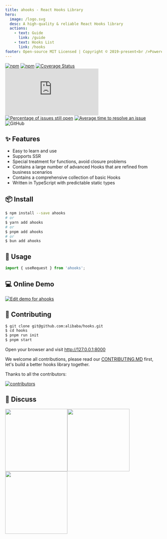 ```yaml
---
title: ahooks - React Hooks Library
hero:
  image: /logo.svg
  desc: A high-quality & reliable React Hooks library
  actions:
    - text: Guide
      link: /guide
    - text: Hooks List
      link: /hooks
footer: Open-source MIT Licensed | Copyright © 2019-present<br />Powered by [dumi](https://d.umijs.org)
---
```


[![npm](https://img.shields.io/npm/dw/ahooks-v2?label=downloads%28v2%29)](https://www.npmjs.com/package/ahooks-v2)
[![npm](https://img.shields.io/github/issues/alibaba/hooks)](https://github.com/alibaba/hooks/issues)
[![Coverage Status](https://coveralls.io/repos/github/alibaba/hooks/badge.svg?branch=master)](https://coveralls.io/github/alibaba/hooks?branch=master)
![gzip size](https://img.badgesize.io/https:/unpkg.com/ahooks/dist/ahooks.js?label=gzip%20size&compression=gzip)
[![Percentage of issues still open](http://isitmaintained.com/badge/open/alibaba/hooks.svg)](http://isitmaintained.com/project/alibaba/hooks 'Percentage of issues still open')
[![Average time to resolve an issue](http://isitmaintained.com/badge/resolution/alibaba/hooks.svg)](http://isitmaintained.com/project/alibaba/hooks 'Average time to resolve an issue')
![GitHub](https://img.shields.io/github/license/alibaba/hooks)

## ✨ Features

- Easy to learn and use
- Supports SSR
- Special treatment for functions, avoid closure problems
- Contains a large number of advanced Hooks that are refined from business scenarios
- Contains a comprehensive collection of basic Hooks
- Written in TypeScript with predictable static types

## 📦 Install

```bash
$ npm install --save ahooks
# or
$ yarn add ahooks
# or
$ pnpm add ahooks
# or
$ bun add ahooks
```

## 🔨 Usage

```ts
import { useRequest } from 'ahooks';
```

## 💻 Online Demo

[![Edit demo for ahooks](https://codesandbox.io/static/img/play-codesandbox.svg)](https://codesandbox.io/s/demo-for-ahooks-forked-fg79k?file=/src/App.js)

## 🤝 Contributing

```bash
$ git clone git@github.com:alibaba/hooks.git
$ cd hooks
$ pnpm run init
$ pnpm start
```

Open your browser and visit http://127.0.0.1:8000

We welcome all contributions, please read our [CONTRIBUTING.MD](https://github.com/alibaba/hooks/blob/master/CONTRIBUTING.MD) first, let's build a better hooks library together.

Thanks to all the contributors:

<a href="https://github.com/alibaba/hooks/graphs/contributors">
  <img src="https://opencollective.com/ahooks/contributors.svg?width=960&button=false" alt="contributors" />
</a>

## 👥 Discuss

<img src="https://user-images.githubusercontent.com/60802048/201606568-9ce53e3f-2e1c-4dc3-869f-fb3cf6196904.JPG" width="200" style='display:inline'/><img src="https://user-images.githubusercontent.com/60802048/201606896-31abd486-cc3e-4cc4-beea-1b244a4c5595.JPG" width="200" style='display:inline'/><img src="https://user-images.githubusercontent.com/60802048/201606953-c33f3f52-eb91-42bc-8da7-1e941e823144.JPG" width="200" style='display:inline'/>

[1]: https://www.npmjs.com/package/ahooks
[2]: https://npmjs.org/package/ahooks
